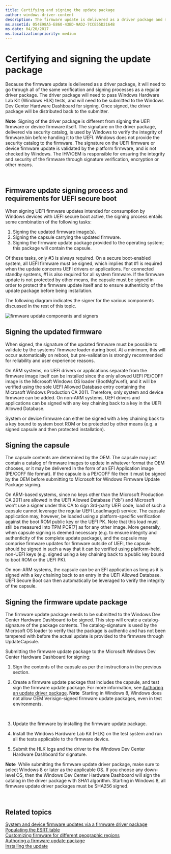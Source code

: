 ```yaml
---
title: Certifying and signing the update package
author: windows-driver-content
description: The firmware update is delivered as a driver package and must go through the same verification and signing processes as a regular driver package.
ms.assetid: 054E98A5-E860-43BD-9AD2-7CCE55D2164B
ms.date: 04/20/2017
ms.localizationpriority: medium
---
```


# Certifying and signing the update package


Because the firmware update is delivered as a driver package, it will need to go through all of the same verification and signing processes as a regular driver package. The driver package will need to pass Windows Hardware Lab Kit (Windows HLK) tests, and will need to be submitted to the Windows Dev Center Hardware Dashboard for signing. Once signed, the driver package will be distributed back to the submitter.

**Note**  Signing of the driver package is different from signing the UEFI firmware or device firmware itself. The signature on the driver package, delivered via security catalog, is used by Windows to verify the integrity of firmware.bin before handing it to the UEFI. Windows does not provide the security catalog to the firmware. The signature on the UEFI firmware or device firmware update is validated by the platform firmware, and is not checked by Windows. The IHV/OEM is responsible for ensuring the integrity and security of the firmware through signature verification, encryption or other means.

 

## Firmware update signing process and requirements for UEFI secure boot


When signing UEFI firmware updates intended for consumption by Windows devices with UEFI secure boot active, the signing process entails some combination of the following tasks:

1.  Signing the updated firmware image(s).
2.  Signing the capsule carrying the updated firmware.
3.  Signing the firmware update package provided to the operating system; this package will contain the capsule.

Of these tasks, only \#3 is always required. On a secure boot-enabled system, all UEFI firmware must be signed, which implies that \#1 is required when the update concerns UEFI drivers or applications. For connected standby systems, \#1 is also required for all system firmware. If the firmware update is not protected by other means, the capsule must be signed in order to protect the firmware update itself and to ensure authenticity of the update package before being installation.

The following diagram indicates the signer for the various components discussed in the rest of this topic.

![firmware update components and signers](images/firmwareupdatecomponentsandsigners.png)

## Signing the updated firmware


When signed, the signature of the updated firmware must be possible to validate by the systems’ firmware loader during boot. At a minimum, this will occur automatically on reboot, but pre-validation is strongly recommended for reliability and user experience reasons.

On ARM systems, no UEFI drivers or applications separate from the firmware image itself can be installed since the only allowed UEFI PE/COFF image is the Microsoft Windows OS loader (BootMgfw.efi), and it will be verified using the sole UEFI Allowed Database entry containing the Microsoft Windows Production CA 2011. Therefore, only system and device firmware can be added. On non-ARM systems, UEFI drivers and applications can be signed with any key chaining back to a key in the UEFI Allowed Database.

System or device firmware can either be signed with a key chaining back to a key bound to system boot ROM or be protected by other means (e.g. a signed capsule and then protected installation).

## Signing the capsule


The capsule contents are determined by the OEM. The capsule may just contain a catalog of firmware images to update in whatever format the OEM chooses, or it may be delivered in the form of an EFI Application image (PE/COFF file format). If the capsule is a PE/COFF file then it must be signed by the OEM before submitting to Microsoft for Windows Firmware Update Package signing.

On ARM-based systems, since no keys other than the Microsoft Production CA 2011 are allowed in the UEFI Allowed Database (“db”) and Microsoft won’t use a signer under this CA to sign 3rd-party UEFI code, load of such a capsule cannot leverage the regular UEFI LoadImage() service. The capsule application may, however, be loaded using a platform-specific verification against the boot ROM public key or the UEFI PK. Note that this load must still be measured into TPM PCR\[7\] as for any other image. More generally, when capsule signing is deemed necessary (e.g. to ensure integrity and authenticity of the complete update package), and the capsule may comprise firmware updates for firmware outside of UEFI, the capsule should be signed in such a way that it can be verified using platform-held, non-UEFI keys (e.g. signed using a key chaining back to a public key bound to boot ROM or the UEFI PK).

On non-ARM systems, the capsule can be an EFI application as long as it is signed with a key chaining back to an entry in the UEFI Allowed Database. UEFI Secure Boot can then automatically be leveraged to verify the integrity of the capsule.

## Signing the firmware update package


The firmware update package needs to be submitted to the Windows Dev Center Hardware Dashboard to be signed. This step will create a catalog-signature of the package contents. The catalog-signature is used by the Microsoft OS loader to verify that the package is authentic and has not been tampered with before the actual update is provided to the firmware through UpdateCapsule.

Submitting the firmware update package to the Microsoft Windows Dev Center Hardware Dashboard for signing:

1.  Sign the contents of the capsule as per the instructions in the previous section.
2.  Create a firmware update package that includes the capsule, and test sign the firmware update package. For more information, see [Authoring an update driver package](authoring-an-update-driver-package.md).
    **Note**  Starting in Windows 8, Windows does not allow OEM Verisign-signed firmware update packages, even in test environments.

     

3.  Update the firmware by installing the firmware update package.
4.  Install the Windows Hardware Lab Kit (HLK) on the test system and run all the tests applicable to the firmware device.
5.  Submit the HLK logs and the driver to the Windows Dev Center Hardware Dashboard for signature.

**Note**  While submitting the firmware update driver package, make sure to select Windows 8 or later as the applicable OS. If you choose any down-level OS, then the Windows Dev Center Hardware Dashboard will sign the catalog in the driver package with SHA1 algorithm. Starting in Windows 8, all firmware update driver packages must be SHA256 signed.

 

## Related topics
[System and device firmware updates via a firmware driver package](system-and-device-firmware-updates-via-a-firmware-driver-package.md)  
[Populating the ESRT table](populating-the-esrt-table.md)  
[Customizing firmware for different geographic regions](customizing-firmware-for-different-geographic-regions.md)  
[Authoring a firmware update package](authoring-a-firmware-update-package.md)  
[Installing the update](installing-the-update.md)  



